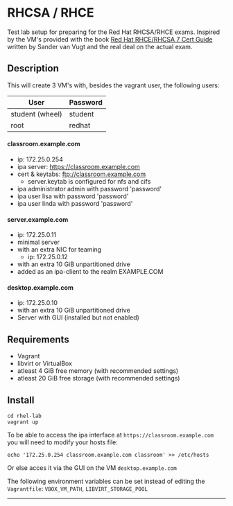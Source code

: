 # RHCSA / RHCE
Test lab setup for preparing for the Red Hat RHCSA/RHCE exams. Inspired by the VM's provided with the book [Red Hat RHCE/RHCSA 7 Cert Guide][1] written by Sander van Vugt and the real deal on the actual exam.

## Description
This will create 3 VM's with, besides the vagrant user, the following users:

User            | Password
----------------|--------
student (wheel) | student
root            | redhat

#### classroom.example.com
* ip: 172.25.0.254
* ipa server: https://classroom.example.com
* cert & keytabs: ftp://classroom.example.com
    - server.keytab is configured for nfs and cifs
* ipa administrator admin with password 'password'
* ipa user lisa with password 'password'
* ipa user linda with password 'password'

#### server.example.com
* ip: 172.25.0.11
* minimal server
* with an extra NIC for teaming
    - ip: 172.25.0.12
* with an extra 10 GiB unpartitioned drive
* added as an ipa-client to the realm EXAMPLE.COM

#### desktop.example.com
* ip: 172.25.0.10
* with an extra 10 GiB unpartitioned drive
* Server with GUI (installed but not enabled)

## Requirements
* Vagrant
* libvirt or VirtualBox
* atleast 4 GiB free memory (with recommended settings)
* atleast 20 GiB free storage (with recommended settings)

## Install

```
cd rhel-lab
vagrant up
```

To be able to access the ipa interface at `https://classroom.example.com` you will need to modify your hosts file:

```
echo '172.25.0.254 classroom.example.com classroom' >> /etc/hosts
```

Or else acces it via the GUI on the VM `desktop.example.com`

The following environment variables can be set instead of editing the `Vagrantfile`: `VBOX_VM_PATH`, `LIBVIRT_STORAGE_POOL`   

[1]: http://www.sandervanvugt.com/books/ "Red Hat RHCE/RHCSA 7 Cert Guide"

---
